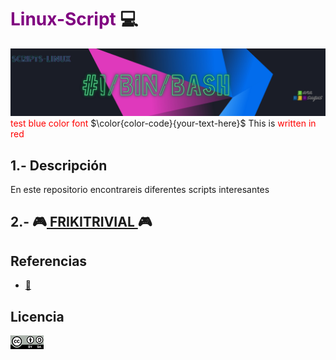 # <span style="color: purple"> Linux-Script</span> 💻
![logoLinux](https://github.com/anasalasro/Linux-Script/blob/main/ImagenesLinux/logoLinux4.png)
<font color='red'>test blue color font</font>
$\color{color-code}{your-text-here}$
This is <span style="color: red">written in red</span>
## 1.- Descripción

En este repositorio encontrareis diferentes scripts interesantes

## 2.- 🎮[ FRIKITRIVIAL ](https://github.com/anasalasro/Linux-Script/blob/main/frikitrivial.md)🎮

## Referencias

- [ :open_file_folder: ](https://jesusfernandeztoledo.com/introduccion-a-shell-script-relacion-1-ejercicios-resueltos/)  

## Licencia

![Licencia](https://github.com/anasalasro/Linux-Script/blob/main/ImagenesLinux/licencia.png)  
